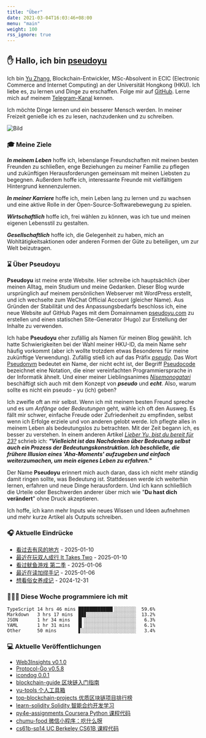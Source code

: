 ```yaml
---
title: "Über"
date: 2021-03-04T16:03:46+08:00
menu: "main"
weight: 100
rss_ignore: true
---
```


## ✋ Hallo, ich bin [pseudoyu](https://www.pseudoyu.com)

Ich bin [Yu Zhang](https://www.pseudoyu.com), Blockchain-Entwickler, MSc-Absolvent in ECIC (Electronic Commerce and Internet Computing) an der Universität Hongkong (HKU). Ich liebe es, zu lernen und Dinge zu erschaffen. Folge mir auf [GitHub](https://github.com/pseudoyu). Lerne mich auf meinem [Telegram-Kanal](https://t.me/pseudoyulife) kennen.

Ich möchte Dinge lernen und ein besserer Mensch werden. In meiner Freizeit genieße ich es zu lesen, nachzudenken und zu schreiben.

![Bild](https://image.pseudoyu.com/images/dino.gif)

### 🎓 Meine Ziele
***In meinem Leben*** hoffe ich, lebenslange Freundschaften mit meinen besten Freunden zu schließen, enge Beziehungen zu meiner Familie zu pflegen und zukünftigen Herausforderungen gemeinsam mit meinen Liebsten zu begegnen. Außerdem hoffe ich, interessante Freunde mit vielfältigem Hintergrund kennenzulernen.

***In meiner Karriere*** hoffe ich, mein Leben lang zu lernen und zu wachsen und eine aktive Rolle in der Open-Source-Softwarebewegung zu spielen.

***Wirtschaftlich*** hoffe ich, frei wählen zu können, was ich tue und meinen eigenen Lebensstil zu gestalten.

***Gesellschaftlich*** hoffe ich, die Gelegenheit zu haben, mich an Wohltätigkeitsaktionen oder anderen Formen der Güte zu beteiligen, um zur Welt beizutragen.

### ⌛️ Über Pseudoyu

**Pseudoyu** ist meine erste Website. Hier schreibe ich hauptsächlich über meinen Alltag, mein Studium und meine Gedanken. Dieser Blog wurde ursprünglich auf meinem persönlichen Webserver mit WordPress erstellt, und ich wechselte zum WeChat Official Account (gleicher Name). Aus Gründen der Stabilität und des Anpassungsbedarfs beschloss ich, eine neue Website auf GitHub Pages mit dem Domainnamen [pseudoyu.com](https://www.pseudoyu.com/de) zu erstellen und einen statischen Site-Generator (Hugo) zur Erstellung der Inhalte zu verwenden.

Ich habe **Pseudoyu** eher zufällig als Namen für meinen Blog gewählt. Ich hatte Schwierigkeiten bei der Wahl meiner HKU-ID, da mein Name sehr häufig vorkommt (aber ich wollte trotzdem etwas Besonderes für meine zukünftige Verwendung). Zufällig stieß ich auf das Präfix [*pseudo*](https://www.oxfordlearnersdictionaries.com/definition/english/pseudo). Das Wort [Pseudonym](https://www.oxfordlearnersdictionaries.com/definition/english/pseudonym) bedeutet ein Name, der nicht echt ist, der Begriff [Pseudocode](https://www.lexico.com/definition/pseudocode) bezeichnet eine Notation, die einer vereinfachten Programmiersprache in der Informatik ähnelt. Und einer meiner Lieblingsanimes [*Nisemonogatari*](https://zh.wikipedia.org/wiki/偽物語) beschäftigt sich auch mit dem Konzept von ***pseudo*** und ***echt***. Also, warum sollte es nicht ein pseudo - yu (ich) geben?

Ich zweifle oft an mir selbst. Wenn ich mit meinem besten Freund spreche und es um *Anfänge* oder *Bedeutungen* geht, wähle ich oft den Ausweg. Es fällt mir schwer, einfache Freude oder Zufriedenheit zu empfinden, selbst wenn ich Erfolge erziele und von anderen gelobt werde. Ich pflegte alles in meinem Leben als bedeutungslos zu betrachten. Mit der Zeit begann ich, es besser zu verstehen. In einem anderen Artikel [*Lieber Yu, bist du bereit für 23?*](https://www.pseudoyu.com/de/2020/06/06/yearly_review_23/) schrieb ich: ***"Vielleicht ist das Nachdenken über Bedeutung selbst auch ein Prozess der Bedeutungskonstruktion. Ich beschließe, die frühere Illusion eines 'Aha-Moments' aufzugeben und einfach weiterzumachen, um mein eigenes Leben zu erfahren."***

Der Name **Pseudoyu** erinnert mich auch daran, dass ich nicht mehr ständig damit ringen sollte, was Bedeutung ist. Stattdessen werde ich weiterhin lernen, erfahren und neue Dinge herausfordern. Und ich kann schließlich die Urteile oder Beschwerden anderer über mich wie "**Du hast dich verändert**" ohne Druck akzeptieren.

Ich hoffe, ich kann mehr Inputs wie neues Wissen und Ideen aufnehmen und mehr kurze Artikel als Outputs schreiben.

### 🎧 Aktuelle Eindrücke

<!-- douban starts -->
* <a href='http://movie.douban.com/subject/35662223/' target='_blank'>看过去有风的地方</a> - 2025-01-10
* <a href='http://www.douban.com/game/35110438/' target='_blank'>最近在玩双人成行 It Takes Two</a> - 2025-01-10
* <a href='http://movie.douban.com/subject/35656342/' target='_blank'>看过鱿鱼游戏 第二季</a> - 2025-01-06
* <a href='https://book.douban.com/subject/34802764/' target='_blank'>最近在读加缪手记</a> - 2025-01-06
* <a href='http://movie.douban.com/subject/34785763/' target='_blank'>想看俗女养成记</a> - 2024-12-31
<!-- douban ends -->

### 👨🏻‍💻 Diese Woche programmiere ich mit
<!-- code_time starts -->

```text
TypeScript 14 hrs 46 mins ████████████▌░░░░░░░░  59.6%
Markdown   3 hrs 17 mins  ██▊░░░░░░░░░░░░░░░░░░  13.2%
JSON       1 hr 34 mins   █▎░░░░░░░░░░░░░░░░░░░   6.3%
YAML       1 hr 31 mins   █▎░░░░░░░░░░░░░░░░░░░   6.1%
Other      50 mins        ▋░░░░░░░░░░░░░░░░░░░░   3.4%
```

<!-- code_time ends -->

### 💻 Aktuelle Veröffentlichungen

<!-- recent_releases starts -->
* <a href=https://github.com/pseudoyu/Web3Insights/releases/tag/v0.1.0 target='_blank'>Web3Insights v0.1.0</a>
* <a href=https://github.com/RSS3-Network/Protocol-Go/releases/tag/v0.5.8 target='_blank'>Protocol-Go v0.5.8</a>
* <a href=https://github.com/djyde/icondog/releases/tag/v0.0.1 target='_blank'>icondog 0.0.1</a>
* <a href=https://github.com/pseudoyu/blockchain-guide/releases/tag/v0.1.0 target='_blank'>blockchain-guide 区块链入门指南</a>
* <a href=https://github.com/pseudoyu/yu-tools/releases/tag/v0.1 target='_blank'>yu-tools 个人工具箱</a>
* <a href=https://github.com/pseudoyu/top-blockchain-projects/releases/tag/v1.0.0 target='_blank'>top-blockchain-projects 优质区块链项目排行榜</a>
* <a href=https://github.com/pseudoyu/learn-solidity/releases/tag/v1.0.0 target='_blank'>learn-solidity Solidity 智能合约开发学习</a>
* <a href=https://github.com/pseudoyu/py4e-assignments/releases/tag/v1.0.0 target='_blank'>py4e-assignments Coursera Python 课程代码</a>
* <a href=https://github.com/pseudoyu/chumu-food/releases/tag/v1.0.0 target='_blank'>chumu-food 微信小程序：吃什么呀</a>
* <a href=https://github.com/pseudoyu/cs61b-sp14/releases/tag/v0.0.1 target='_blank'>cs61b-sp14 UC Berkeley CS61B 课程代码</a>
<!-- recent_releases ends -->
